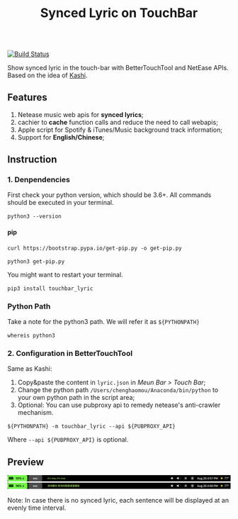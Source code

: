<center><h1>Synced Lyric on TouchBar</h1></center>
<br></br>

[![Build Status](https://travis-ci.com/ChenghaoMou/touchbar-lyric.svg?branch=master)](https://travis-ci.com/ChenghaoMou/touchbar-lyric)

Show synced lyric in the touch-bar with BetterTouchTool and NetEase APIs. Based on the idea of [Kashi](https://community.folivora.ai/t/kashi-show-current-song-lyrics-on-touch-bar-spotify-itunes-youtube/6301).

## Features

1. Netease music web apis for **synced lyrics**;
2. cachier to **cache** function calls and reduce the need to call webapis;
3. Apple script for Spotify & iTunes/Music background track information;
4. Support for **English/Chinese**;

## Instruction

### 1. Denpendencies

First check your python version, which should be 3.6+. All commands should be executed in your terminal.

```shell
python3 --version
```

#### pip

```shell
curl https://bootstrap.pypa.io/get-pip.py -o get-pip.py
```

```Shell
python3 get-pip.py
```

You might want to restart your terminal.

```shell
pip3 install touchbar_lyric
```

### Python Path

Take a note for the python3 path. We will refer it as `${PYTHONPATH}`

```shell
whereis python3
```

### 2. Configuration in BetterTouchTool

Same as Kashi:

1. Copy&paste the content in `lyric.json` in _Meun Bar > Touch Bar_;
2. Change the python path `/Users/chenghaomou/Anaconda/bin/python` to your own python path in the script area;
3. Optional: You can use pubproxy api to remedy netease's anti-crawler mechanism.

```shell
${PYTHONPATH} -m touchbar_lyric --api ${PUBPROXY_API}
```

Where `--api ${PUBPROXY_API}` is optional.

## Preview

![Preview](./preview1.png)
![Preview](./preview2.png)

Note: In case there is no synced lyric, each sentence will be displayed at an evenly time interval.
